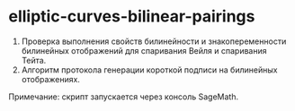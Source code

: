 # elliptic-curves-bilinear-pairings

1. Проверка выполнения свойств билинейности и знакопеременности билинейных отображений для спаривания Вейля и спаривания Тейта. 
2. Алгоритм протокола генерации короткой подписи на билинейных отображениях.

Примечание: скрипт запускается через консоль SageMath.